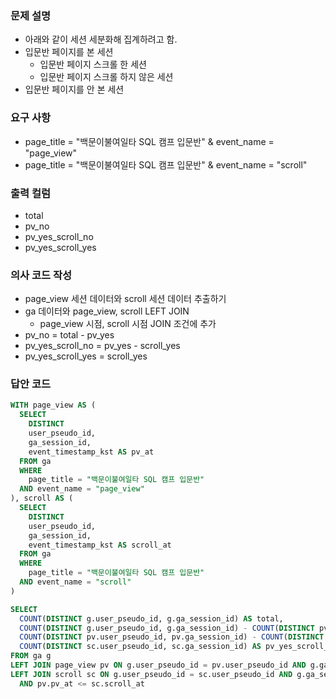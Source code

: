 ### 문제 설명
- 아래와 같이 세션 세분화해 집계하려고 함.
- 입문반 페이지를 본 세션
  - 입문반 페이지 스크롤 한 세션
  - 입문반 페이지 스크롤 하지 않은 세션
- 입문반 페이지를 안 본 세션

### 요구 사항
- page_title = "백문이불여일타 SQL 캠프 입문반" & event_name = "page_view"
- page_title = "백문이불여일타 SQL 캠프 입문반" & event_name = "scroll"

### 출력 컬럼
- total
- pv_no
- pv_yes_scroll_no
- pv_yes_scroll_yes
  
### 의사 코드 작성
- page_view 세션 데이터와 scroll 세션 데이터 추출하기
- ga 데이터와 page_view, scroll LEFT JOIN
  - page_view 시점, scroll 시점 JOIN 조건에 추가
- pv_no = total - pv_yes
- pv_yes_scroll_no = pv_yes - scroll_yes
- pv_yes_scroll_yes = scroll_yes

### 답안 코드
```sql
WITH page_view AS (
  SELECT
    DISTINCT
    user_pseudo_id,
    ga_session_id,
    event_timestamp_kst AS pv_at
  FROM ga
  WHERE
    page_title = "백문이불여일타 SQL 캠프 입문반"
  AND event_name = "page_view"
), scroll AS (
  SELECT
    DISTINCT
    user_pseudo_id,
    ga_session_id,
    event_timestamp_kst AS scroll_at
  FROM ga
  WHERE
    page_title = "백문이불여일타 SQL 캠프 입문반"
  AND event_name = "scroll"
)

SELECT
  COUNT(DISTINCT g.user_pseudo_id, g.ga_session_id) AS total,
  COUNT(DISTINCT g.user_pseudo_id, g.ga_session_id) - COUNT(DISTINCT pv.user_pseudo_id, pv.ga_session_id) AS pv_no,
  COUNT(DISTINCT pv.user_pseudo_id, pv.ga_session_id) - COUNT(DISTINCT sc.user_pseudo_id, sc.ga_session_id) AS pv_yes_scroll_no,
  COUNT(DISTINCT sc.user_pseudo_id, sc.ga_session_id) AS pv_yes_scroll_yes
FROM ga g
LEFT JOIN page_view pv ON g.user_pseudo_id = pv.user_pseudo_id AND g.ga_session_id = pv.ga_session_id
LEFT JOIN scroll sc ON g.user_pseudo_id = sc.user_pseudo_id AND g.ga_session_id = sc.ga_session_id
  AND pv.pv_at <= sc.scroll_at

```